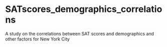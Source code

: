 # SATscores_demographics_correlations
A study on the correlations between SAT scores and demographics and other factors for New York City
